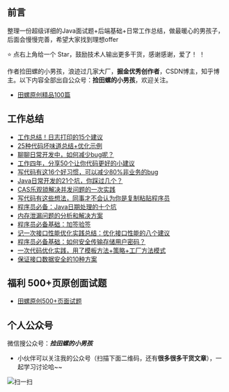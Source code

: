 ## 前言

整理一份超级详细的Java面试题+后端基础+日常工作总结，做最暖心的男孩子，后面会慢慢完善，希望大家找到理想offer

⭐ 点右上角给一个 Star，鼓励技术人输出更多干货，感谢感谢，爱了！ ！

作者捡田螺的小男孩，浪迹过几家大厂，**掘金优秀创作者**，CSDN博主，知乎博主。以下内容全部出自公众号：**捡田螺的小男孩**，欢迎关注。

- [田螺原创精品100篇](https://mp.weixin.qq.com/s?__biz=Mzg3NzU5NTIwNg==&amp;mid=2247497536&amp;idx=1&amp;sn=3ac9934f607d79e51457fd01f4c8a4ef&amp;chksm=cf222869f855a17fc30c744e5b7ccdeca407f3b7ddcca46bae1c93b1436ffc6fe417ccb8aef4&token=1990771297&lang=zh_CN#rd)

## 工作总结

- [工作总结！日志打印的15个建议](https://mp.weixin.qq.com/s?__biz=Mzg3NzU5NTIwNg==&mid=2247494838&idx=1&sn=cdb15fd346bddf3f8c1c99f0efbd67d8&chksm=cf22339ff855ba891616c79d4f4855e228e34a9fb45088d7acbe421ad511b8d090a90f5b019f&token=162724582&lang=zh_CN&scene=21#wechat_redirect)
- [25种代码坏味道总结+优化示例](https://mp.weixin.qq.com/s?__biz=Mzg3NzU5NTIwNg==&mid=2247490148&idx=1&sn=00a181bf74313f751b3ea15ebc303545&chksm=cf21c54df8564c5bc5b4600fce46619f175f7ae557956f449629c470a08e20580feef4ea8d53&token=162724582&lang=zh_CN&scene=21#wechat_redirect)
- [聊聊日常开发中，如何减少bug呢？](https://mp.weixin.qq.com/s?__biz=Mzg3NzU5NTIwNg==&mid=2247490662&idx=1&sn=d38a090611af7f64ee3c6a31331d5228&chksm=cf21c34ff8564a59e505e6edf3065a0fc506c6d2c96f492c8d8873cd46dedbe0704e43cb9c2e&token=1990771297&lang=zh_CN#rd)
- [工作四年，分享50个让你代码更好的小建议](https://mp.weixin.qq.com/s?__biz=Mzg3NzU5NTIwNg==&mid=2247488708&idx=1&sn=6e2e0a740f5d42a59641487a0bf1e3bf&chksm=cf21cbedf85642fbb485fa1c7bf9af21923d8503f2542b6f8283ce79ddc683f7d9e45da83100&token=162724582&lang=zh_CN&scene=21#wechat_redirect)
- [写代码有这16个好习惯，可以减少80%非业务的bug](https://mp.weixin.qq.com/s?__biz=Mzg3NzU5NTIwNg==&mid=2247488097&idx=1&sn=eaca1f92ca3ccd9de00dbc4ef3e4029a&chksm=cf21cd48f856445e4cc24c1f8bcf18d1479bad0a37a87a2fb70717d8a4e65dcf7b4d5f83d24f&token=162724582&lang=zh_CN&scene=21#wechat_redirect)
- [Java日常开发的21个坑，你踩过几个？](https://mp.weixin.qq.com/s?__biz=Mzg3NzU5NTIwNg==&mid=2247488115&idx=1&sn=bdd4a4ca36bc7ea902106d058e8537fb&chksm=cf21cd5af856444cb36af600705615454b0aaa2b289b97ddb52d594556ac07a1915b73ecce19&token=162724582&lang=zh_CN&scene=21#wechat_redirect)
- [CAS乐观锁解决并发问题的一次实践](https://mp.weixin.qq.com/s?__biz=Mzg3NzU5NTIwNg==&mid=2247487937&idx=1&sn=206a37bf6d6a7aa1d05674c479ed7a72&chksm=cf21cee8f85647fe7a082049a41c0f640f54976d2cdf4302b24c5517ca42b854eb84b13ece10&token=1990771297&lang=zh_CN#rd)
- [写代码有这些想法，同事才不会认为你是复制粘贴程序员](https://mp.weixin.qq.com/s?__biz=Mzg3NzU5NTIwNg==&mid=2247487961&idx=1&sn=e646231067968d9f58e6665914293f9a&chksm=cf21cef0f85647e6f3ff2feece004ac3bd979e37fe45103c88d0f299dfe632a5cf6dd547c1d9&token=162724582&lang=zh_CN&scene=21#wechat_redirect)
- [程序员必备：Java日期处理的十个坑](https://mp.weixin.qq.com/s?__biz=Mzg3NzU5NTIwNg==&mid=2247487973&idx=1&sn=0f713413098fb579e5f200b829f71e89&chksm=cf21ceccf85647da450765d79bf5943da551c3be950447063b9f8c77c21bf2a39b99387a949b&token=162724582&lang=zh_CN&scene=21#wechat_redirect)
- [内存泄漏问题的分析和解决方案](https://mp.weixin.qq.com/s?__biz=Mzg3NzU5NTIwNg==&mid=2247487986&idx=1&sn=d681a585ac489703788e3baa48eb9aa3&chksm=cf21cedbf85647cd23bbab9dfec63e6877f83c34efb19bd16075d5d90fea91d3f4a20fc77921&token=162724582&lang=zh_CN&scene=21#wechat_redirect)
- [程序员必备基础：加签验签](https://mp.weixin.qq.com/s?__biz=Mzg3NzU5NTIwNg==&mid=2247488022&idx=1&sn=70484a48173d36006c8db1dfb74ab64d&chksm=cf21cd3ff8564429a1205f6c1d78757faae543111c8461d16c71aaee092fe3e0fed870cc5e0e&token=162724582&lang=zh_CN&scene=21#wechat_redirect)
- [记一次接口性能优化实践总结：优化接口性能的八个建议](https://mp.weixin.qq.com/s?__biz=Mzg3NzU5NTIwNg==&mid=2247488004&idx=1&sn=00840efd9c0bd0a7f172b59eb2ca130f&chksm=cf21cd2df856443bf21d8e09cfe5c8452ecaf82e3c2210fca3b28829ded04defddcf63c0a59b&token=162724582&lang=zh_CN&scene=21#wechat_redirect)
- [程序员必备基础：如何安全传输存储用户密码？](https://mp.weixin.qq.com/s?__biz=Mzg3NzU5NTIwNg==&mid=2247488117&idx=1&sn=5d3d0eda0ed45f3f576e211de31ca3a9&chksm=cf21cd5cf856444af1407a94a2abf445265ca7c5f5855cfa1c223cb209e99040c7889621f231&token=162724582&lang=zh_CN&scene=21#wechat_redirect)
- [一次代码优化实践，用了模板方法+策略+工厂方法模式](https://mp.weixin.qq.com/s?__biz=Mzg3NzU5NTIwNg==&mid=2247488061&idx=1&sn=1d9ab7954b03521ab81ecf033c0e5e50&chksm=cf21cd14f8564402b213f0ef908bbdb0e12fed4b281c5803b8e539cacb1551654194becfb7d6&token=162724582&lang=zh_CN&scene=21#wechat_redirect)
- [保证接口数据安全的10种方案](https://mp.weixin.qq.com/s?__biz=Mzg3NzU5NTIwNg==&amp;mid=2247500285&amp;idx=1&amp;sn=7d0723f25d46e858859cfd79acb6fb9d&amp;chksm=cf221ed4f85597c2093f81baa5fdedc65817bf2d23a7951236836b0f54c2335695cbed61cd13&token=1990771297&lang=zh_CN#rd)

## 福利 500+页原创面试题

- [田螺原创500+页面试题](https://mp.weixin.qq.com/s?__biz=Mzg3NzU5NTIwNg==&mid=2247499943&idx=1&sn=fe869c0a97a306e42830336fe74e17a6&chksm=cf221f8ef8559698781709bfbccbb85087286e48434905fb18bec3a3ec0af7329c2a1632c230&token=1990771297&lang=zh_CN#rd)


## 个人公众号

微信搜公众号：***捡田螺的小男孩***

- 小伙伴可以关注我的公众号（扫描下面二维码，还有**很多很多干货文章**），一起学习讨论哈~~

![扫一扫](https://user-images.githubusercontent.com/20244922/179399354-8a9fd2a8-42ba-4303-9ce5-04891e899e6d.png)
